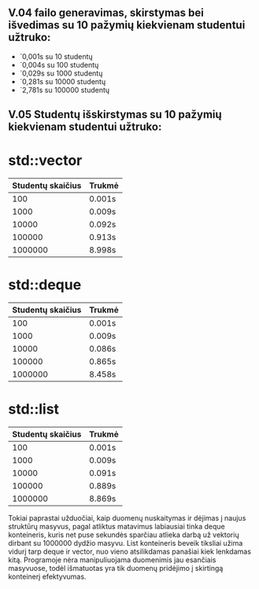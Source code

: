 ## V.04 failo generavimas, skirstymas bei išvedimas su 10 pažymių kiekvienam studentui užtruko: 
- `0,001s su 10 studentų
- `0,004s su 100 studentų
- `0,029s su 1000 studentų
- `0,281s su 10000 studentų
- `2,781s su 100000 studentų

## V.05 Studentų išskirstymas su 10 pažymių kiekvienam studentui užtruko: 

# std::vector

| Studentų skaičius | Trukmė  | 
| ----------------  | ------- | 
| 100               | 0.001s  |
| 1000              | 0.009s  |
| 10000             | 0.092s  |
| 100000            | 0.913s  |
| 1000000           | 8.998s  | 

# std::deque

| Studentų skaičius | Trukmė  | 
| ----------------  | ------- | 
| 100               | 0.001s  |
| 1000              | 0.009s  |
| 10000             | 0.086s  |
| 100000            | 0.865s  |
| 1000000           | 8.458s  |

# std::list

| Studentų skaičius | Trukmė  | 
| ----------------  | ------- | 
| 100               | 0.001s  |
| 1000              | 0.009s  |
| 10000             | 0.091s  |
| 100000            | 0.889s  |
| 1000000           | 8.869s  |

Tokiai paprastai užduočiai, kaip duomenų nuskaitymas ir dėjimas į naujus struktūrų masyvus, pagal atliktus matavimus labiausiai tinka deque konteineris, kuris net puse sekundės sparčiau atlieka darbą už vektorių dirbant su 1000000 dydžio masyvu. List konteineris beveik tiksliai užima vidurį tarp deque ir vector, nuo vieno atsilikdamas panašiai kiek lenkdamas kitą. Programoje nėra manipuliuojama duomenimis jau esančiais masyvuose, todėl išmatuotas yra tik duomenų pridėjimo į skirtingą konteinerį efektyvumas.
